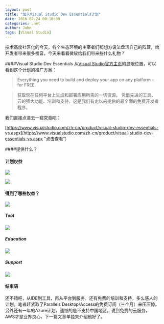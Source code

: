 ```yaml
---
layout: post
title: "加入Visual Studio Dev Essentials计划"
date: 2016-02-24 00:10:00
categories: .net
author: John
tags: [Visual Studio]
---
```


技术高度社区化的今天，各个生态环境的主宰者们都想方设法盘活自己的阵营，给开发者带来很多福音。今天来看看微软给我们带来些什么礼物？

####Visual Studio Dev Essentials
从[Visual Studio官方主页](http://www.visualstudio.com)的显眼位置，可以看到这个计划的推广方案：

> Everything you need to build and deploy your app on any platform – for FREE.

> 获取您在任何平台上生成和部署应用所需的一切资源。 凭借先进的工具、云的强大功能、培训和支持，这是我们有史以来提供的最全面的免费开发者程序。

我们直接点进去一窥究竟吧：

[https://www.visualstudio.com/zh-cn/product/visual-studio-dev-essentials-vs.aspx](https://www.visualstudio.com/zh-cn/product/visual-studio-dev-essentials-vs.aspx "点击查看")

####提供什么？

#### 计划权益
![](http://d.pcs.baidu.com/thumbnail/e7d68829e59693942e5cdbb11bb108ce?fid=486812351-250528-418100085648818&time=1456239600&sign=FDTAER-DCb740ccc5511e5e8fedcff06b081203-4HaapEuVybPf%2FlYBhUzMFDV7%2Bgs%3D&rt=sh&expires=2h&r=156699191&sharesign=unknown&size=c710_u500&quality=100)

![](http://d.pcs.baidu.com/thumbnail/e6a430c629349af1efbcf7f6f6680e84?fid=486812351-250528-256900225569292&time=1456239600&sign=FDTAER-DCb740ccc5511e5e8fedcff06b081203-5X9mFdLqZQ7nMbHcP0no7Rtisek%3D&rt=sh&expires=2h&r=523578776&sharesign=unknown&size=c710_u500&quality=100)

#### 得到了哪些权益？
![](http://d.pcs.baidu.com/thumbnail/88581f44b29a051692898f787a368669?fid=486812351-250528-141700508135080&time=1456239600&sign=FDTAER-DCb740ccc5511e5e8fedcff06b081203-m6a9cC1S0mJYU9DT%2BZ45BsfP0hU%3D&rt=sh&expires=2h&r=630380735&sharesign=unknown&size=c710_u500&quality=100)

##### Tool
![](http://d.pcs.baidu.com/thumbnail/2af2f257afdbbcc8c8639dc59aea18e0?fid=486812351-250528-20046601957936&time=1456239600&sign=FDTAER-DCb740ccc5511e5e8fedcff06b081203-6TGUHsR6cGHJDJyuo0mauFhoh%2Fs%3D&rt=sh&expires=2h&r=768194222&sharesign=unknown&size=c710_u500&quality=100)

##### Education
![](http://d.pcs.baidu.com/thumbnail/1df91f6b8b6005f9b32b36f2e533333a?fid=486812351-250528-1089890492205631&time=1456239600&sign=FDTAER-DCb740ccc5511e5e8fedcff06b081203-0AWJeL2yDgsPdxi%2F3%2BSNcQRp9fQ%3D&rt=sh&expires=2h&r=856630115&sharesign=unknown&size=c710_u500&quality=100)

##### Support
![](http://d.pcs.baidu.com/thumbnail/c5e6c40dc7b14700a277b278be2937a1?fid=486812351-250528-145749412269720&time=1456239600&sign=FDTAER-DCb740ccc5511e5e8fedcff06b081203-aoIRRlSYvRDpNbABpnu0GrywVJM%3D&rt=sh&expires=2h&r=994658007&sharesign=unknown&size=c710_u500&quality=100)

#### 结束语
还不错吧，从IDE到工具，再从平台到服务，还有免费的培训和支持，多么感人的计划。笔者赶紧取了Parallels Desktop/Access的免费订阅（三个月）来压压惊。另外还有一年的Azure计划，遗憾的是不支持中国地区。说到免费的云服务，AWS才是业界良心，下一篇文章单独来介绍他好了。